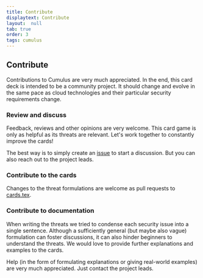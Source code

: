 ```yaml
---
title: Contribute
displaytext: Contribute
layout:  null
tab: true
order: 3
tags: cumulus
---
```


## Contribute

Contributions to Cumulus are very much appreciated.
In the end, this card deck is intended to be a community project.
It should change and evolve in the same pace as cloud technologies and their particular security requirements change.

### Review and discuss

Feedback, reviews and other opinions are very welcome.
This card game is only as helpful as its threats are relevant.
Let's work together to constantly improve the cards!

The best way is to simply create an [issue](https://github.com/OWASP/cumulus/issues) to start a discussion.
But you can also reach out to the project leads.

### Contribute to the cards

Changes to the threat formulations are welcome as pull requests to [cards.tex](https://github.com/OWASP/cumulus/blob/main/cards.tex).

### Contribute to documentation

When writing the threats we tried to condense each security issue into a single sentence.
Although a sufficiently general (but maybe also vague) formulation can foster discussions, it can also hinder beginners to understand the threats.
We would love to provide further explanations and examples to the cards.

Help (in the form of formulating explanations or giving real-world examples) are very much appreciated.
Just contact the project leads.

